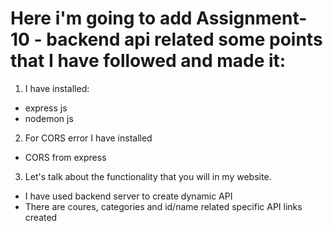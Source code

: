 # Here i'm going to add Assignment-10 - backend api related some points that I have followed and made it:

1.  I have installed:

- express js
- nodemon js

2.  For CORS error I have installed

- CORS from express

3.  Let's talk about the functionality that you will in my website.

- I have used backend server to create dynamic API
- There are coures, categories and id/name related specific API links created
